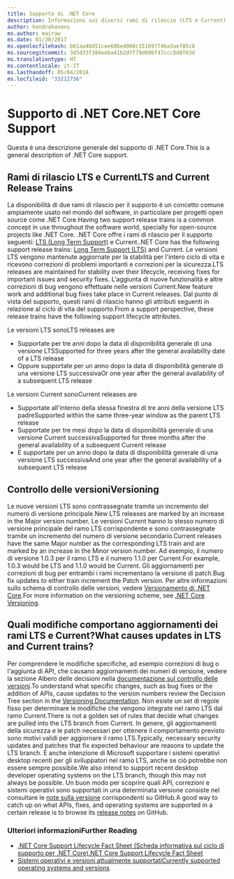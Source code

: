 ```yaml
---
title: Supporto di .NET Core
description: Informazioni sui diversi rami di rilascio (LTS e Current) per il supporto di .NET Core
author: kendrahavens
ms.author: mairaw
ms.date: 01/30/2017
ms.openlocfilehash: b61aa48451cee60be4968c151b97746a3aef85c0
ms.sourcegitcommit: 3d5d33f384eeba41b2dff79d096f47ccc8d8f03d
ms.translationtype: HT
ms.contentlocale: it-IT
ms.lasthandoff: 05/04/2018
ms.locfileid: "33212736"
---
```

# <a name="net-core-support"></a><span data-ttu-id="ebe7e-103">Supporto di .NET Core</span><span class="sxs-lookup"><span data-stu-id="ebe7e-103">.NET Core Support</span></span>

<span data-ttu-id="ebe7e-104">Questa è una descrizione generale del supporto di .NET Core.</span><span class="sxs-lookup"><span data-stu-id="ebe7e-104">This is a general description of .NET Core support.</span></span>

## <a name="lts-and-current-release-trains"></a><span data-ttu-id="ebe7e-105">Rami di rilascio LTS e Current</span><span class="sxs-lookup"><span data-stu-id="ebe7e-105">LTS and Current Release Trains</span></span>

<span data-ttu-id="ebe7e-106">La disponibilità di due rami di rilascio per il supporto è un concetto comune ampiamente usato nel mondo del software, in particolare per progetti open source come .NET Core.</span><span class="sxs-lookup"><span data-stu-id="ebe7e-106">Having two support release trains is a common concept in use throughout the software world, specially for open-source projects like .NET Core.</span></span> <span data-ttu-id="ebe7e-107">.NET Core offre i rami di rilascio per il supporto seguenti: [LTS (Long Term Support)](https://en.wikipedia.org/wiki/Long-term_support) e Current.</span><span class="sxs-lookup"><span data-stu-id="ebe7e-107">.NET Core has the following support release trains: [Long Term Support (LTS)](https://en.wikipedia.org/wiki/Long-term_support) and Current.</span></span> <span data-ttu-id="ebe7e-108">Le versioni LTS vengono mantenute aggiornate per la stabilità per l'intero ciclo di vita e ricevono correzioni di problemi importanti e correzioni per la sicurezza.</span><span class="sxs-lookup"><span data-stu-id="ebe7e-108">LTS releases are maintained for stability over their lifecycle, receiving fixes for important issues and security fixes.</span></span> <span data-ttu-id="ebe7e-109">L'aggiunta di nuove funzionalità e altre correzioni di bug vengono effettuate nelle versioni Current.</span><span class="sxs-lookup"><span data-stu-id="ebe7e-109">New feature work and additional bug fixes take place in Current releases.</span></span> <span data-ttu-id="ebe7e-110">Dal punto di vista del supporto, questi rami di rilascio hanno gli attributi seguenti in relazione al ciclo di vita del supporto.</span><span class="sxs-lookup"><span data-stu-id="ebe7e-110">From a support perspective, these release trains have the following support lifecycle attributes.</span></span>

<span data-ttu-id="ebe7e-111">Le versioni LTS sono</span><span class="sxs-lookup"><span data-stu-id="ebe7e-111">LTS releases are</span></span>
* <span data-ttu-id="ebe7e-112">Supportate per tre anni dopo la data di disponibilità generale di una versione LTS</span><span class="sxs-lookup"><span data-stu-id="ebe7e-112">Supported for three years after the general availability date of a LTS release</span></span>
* <span data-ttu-id="ebe7e-113">Oppure supportate per un anno dopo la data di disponibilità generale di una versione LTS successiva</span><span class="sxs-lookup"><span data-stu-id="ebe7e-113">Or one year after the general availability of a subsequent LTS release</span></span>

<span data-ttu-id="ebe7e-114">Le versioni Current sono</span><span class="sxs-lookup"><span data-stu-id="ebe7e-114">Current releases are</span></span>
* <span data-ttu-id="ebe7e-115">Supportate all'interno della stessa finestra di tre anni della versione LTS padre</span><span class="sxs-lookup"><span data-stu-id="ebe7e-115">Supported within the same three-year window as the parent LTS release</span></span>
* <span data-ttu-id="ebe7e-116">Supportate per tre mesi dopo la data di disponibilità generale di una versione Current successiva</span><span class="sxs-lookup"><span data-stu-id="ebe7e-116">Supported for three months after the general availability of a subsequent Current release</span></span>
* <span data-ttu-id="ebe7e-117">E supportate per un anno dopo la data di disponibilità generale di una versione LTS successiva</span><span class="sxs-lookup"><span data-stu-id="ebe7e-117">And one year after the general availability of a subsequent LTS release</span></span>

## <a name="versioning"></a><span data-ttu-id="ebe7e-118">Controllo delle versioni</span><span class="sxs-lookup"><span data-stu-id="ebe7e-118">Versioning</span></span>
<span data-ttu-id="ebe7e-119">Le nuove versioni LTS sono contrassegnate tramite un incremento del numero di versione principale.</span><span class="sxs-lookup"><span data-stu-id="ebe7e-119">New LTS releases are marked by an increase in the Major version number.</span></span> <span data-ttu-id="ebe7e-120">Le versioni Current hanno lo stesso numero di versione principale del ramo LTS corrispondente e sono contrassegnate tramite un incremento del numero di versione secondario.</span><span class="sxs-lookup"><span data-stu-id="ebe7e-120">Current releases have the same Major number as the corresponding LTS train and are marked by an increase in the Minor version number.</span></span> <span data-ttu-id="ebe7e-121">Ad esempio, il numero di versione 1.0.3 per il ramo LTS e il numero 1.1.0 per Current.</span><span class="sxs-lookup"><span data-stu-id="ebe7e-121">For example, 1.0.3 would be LTS and 1.1.0 would be Current.</span></span> <span data-ttu-id="ebe7e-122">Gli aggiornamenti per correzioni di bug per entrambi i rami incrementano la versione di patch.</span><span class="sxs-lookup"><span data-stu-id="ebe7e-122">Bug fix updates to either train increment the Patch version.</span></span> <span data-ttu-id="ebe7e-123">Per altre informazioni sullo schema di controllo delle versioni, vedere [Versionamento di .NET Core](index.md).</span><span class="sxs-lookup"><span data-stu-id="ebe7e-123">For more information on the versioning scheme, see [.NET Core Versioning](index.md).</span></span>

## <a name="what-causes-updates-in-lts-and-current-trains"></a><span data-ttu-id="ebe7e-124">Quali modifiche comportano aggiornamenti dei rami LTS e Current?</span><span class="sxs-lookup"><span data-stu-id="ebe7e-124">What causes updates in LTS and Current trains?</span></span>
<span data-ttu-id="ebe7e-125">Per comprendere le modifiche specifiche, ad esempio correzioni di bug o l'aggiunta di API, che causano aggiornamenti dei numeri di versione, vedere la sezione Albero delle decisioni nella [documentazione sul controllo delle versioni](index.md).</span><span class="sxs-lookup"><span data-stu-id="ebe7e-125">To understand what specific changes, such as bug fixes or the addition of APIs, cause updates to the version numbers review the Decision Tree section in the [Versioning Documentation](index.md).</span></span> <span data-ttu-id="ebe7e-126">Non esiste un set di regole fisso per determinare le modifiche che vengono integrate nel ramo LTS dal ramo Current.</span><span class="sxs-lookup"><span data-stu-id="ebe7e-126">There is not a golden set of rules that decide what changes are pulled into the LTS branch from Current.</span></span> <span data-ttu-id="ebe7e-127">In genere, gli aggiornamenti della sicurezza e le patch necessari per ottenere il comportamento previsto sono motivi validi per aggiornare il ramo LTS.</span><span class="sxs-lookup"><span data-stu-id="ebe7e-127">Typically, necessary security updates and patches that fix expected behaviour are reasons to update the LTS branch.</span></span> <span data-ttu-id="ebe7e-128">È anche intenzione di Microsoft supportare i sistemi operativi desktop recenti per gli sviluppatori nel ramo LTS, anche se ciò potrebbe non essere sempre possibile.</span><span class="sxs-lookup"><span data-stu-id="ebe7e-128">We also intend to support recent desktop developer operating systems on the LTS branch, though this may not always be possible.</span></span> <span data-ttu-id="ebe7e-129">Un buon modo per scoprire quali API, correzioni e sistemi operativi sono supportati in una determinata versione consiste nel consultare le [note sulla versione](https://github.com/dotnet/core/tree/master/release-notes) corrispondenti su GitHub.</span><span class="sxs-lookup"><span data-stu-id="ebe7e-129">A good way to catch up on what APIs, fixes, and operating systems are supported in a certain release is to browse its [release notes](https://github.com/dotnet/core/tree/master/release-notes) on GitHub.</span></span>

### <a name="further-reading"></a><span data-ttu-id="ebe7e-130">Ulteriori informazioni</span><span class="sxs-lookup"><span data-stu-id="ebe7e-130">Further Reading</span></span>
* [<span data-ttu-id="ebe7e-131">.NET Core Support Lifecycle Fact Sheet (Scheda informativa sul ciclo di supporto per .NET Core)</span><span class="sxs-lookup"><span data-stu-id="ebe7e-131">.NET Core Support Lifecycle Fact Sheet</span></span>](https://www.microsoft.com/net/core/support)
* [<span data-ttu-id="ebe7e-132">Sistemi operativi e versioni attualmente supportati</span><span class="sxs-lookup"><span data-stu-id="ebe7e-132">Currently supported operating systems and versions</span></span>](https://github.com/dotnet/core/blob/master/roadmap.md)
